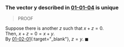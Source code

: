### The vector y described in [01-01-04](01-01-04.md) is unique

> PROOF

Suppose there is another $z$ such that $x+z = 0$. \
Then, $x+z = 0 = x+y$. \
By [01-02-01](01-02-01.md){:target="_blank"}, $z=y$. $\blacksquare$